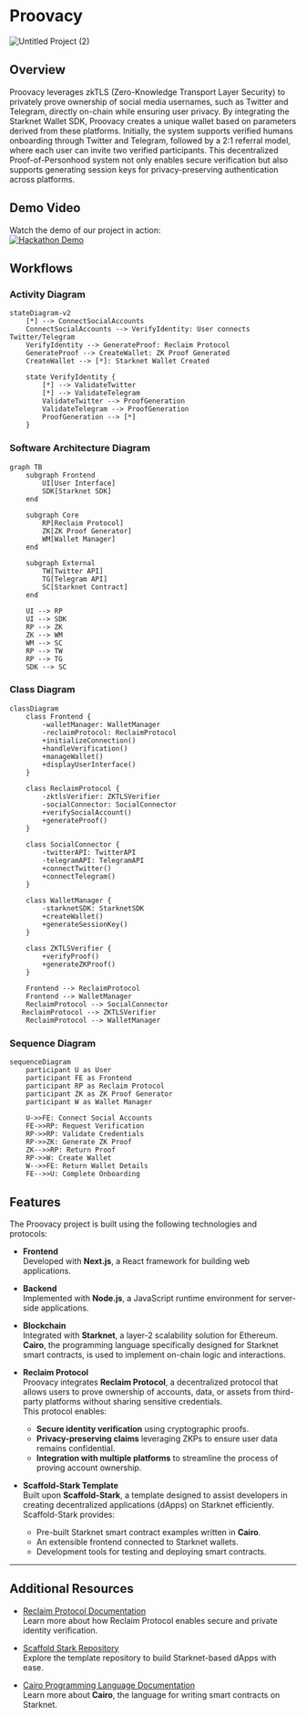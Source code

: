# **Proovacy**  


![Untitled Project (2)](https://github.com/user-attachments/assets/4015dffa-9df2-4cb3-9217-83aa1966f94d)



## **Overview**

Proovacy leverages zkTLS (Zero-Knowledge Transport Layer Security) to privately prove ownership of social media usernames, such as Twitter and Telegram, directly on-chain while ensuring user privacy. By integrating the Starknet Wallet SDK, Proovacy creates a unique wallet based on parameters derived from these platforms. Initially, the system supports verified humans onboarding through Twitter and Telegram, followed by a 2:1 referral model, where each user can invite two verified participants. This decentralized Proof-of-Personhood system not only enables secure verification but also supports generating session keys for privacy-preserving authentication across platforms.

## Demo Video

Watch the demo of our project in action:  
[![Hackathon Demo](https://img.youtube.com/vi/tOfxNpT5iz4/0.jpg)](https://youtu.be/tOfxNpT5iz4?si=2Rx-LHSG4BGTlucP)


## **Workflows**
### **Activity Diagram**
```mermaid
stateDiagram-v2
    [*] --> ConnectSocialAccounts
    ConnectSocialAccounts --> VerifyIdentity: User connects Twitter/Telegram
    VerifyIdentity --> GenerateProof: Reclaim Protocol
    GenerateProof --> CreateWallet: ZK Proof Generated
    CreateWallet --> [*]: Starknet Wallet Created
    
    state VerifyIdentity {
        [*] --> ValidateTwitter
        [*] --> ValidateTelegram
        ValidateTwitter --> ProofGeneration
        ValidateTelegram --> ProofGeneration
        ProofGeneration --> [*]
    }
```
### **Software Architecture Diagram**
```mermaid
graph TB
    subgraph Frontend
        UI[User Interface]
        SDK[Starknet SDK]
    end
    
    subgraph Core
        RP[Reclaim Protocol]
        ZK[ZK Proof Generator]
        WM[Wallet Manager]
    end
    
    subgraph External
        TW[Twitter API]
        TG[Telegram API]
        SC[Starknet Contract]
    end
    
    UI --> RP
    UI --> SDK
    RP --> ZK
    ZK --> WM
    WM --> SC
    RP --> TW
    RP --> TG
    SDK --> SC
```
### **Class Diagram**
```mermaid
classDiagram
    class Frontend {
        -walletManager: WalletManager
        -reclaimProtocol: ReclaimProtocol
        +initializeConnection()
        +handleVerification()
        +manageWallet()
        +displayUserInterface()
    }

    class ReclaimProtocol {
        -zktlsVerifier: ZKTLSVerifier
        -socialConnector: SocialConnector
        +verifySocialAccount()
        +generateProof()
    }
    
    class SocialConnector {
        -twitterAPI: TwitterAPI
        -telegramAPI: TelegramAPI
        +connectTwitter()
        +connectTelegram()
    }
    
    class WalletManager {
        -starknetSDK: StarknetSDK
        +createWallet()
        +generateSessionKey()
    }
    
    class ZKTLSVerifier {
        +verifyProof()
        +generateZKProof()
    }
    
    Frontend --> ReclaimProtocol
    Frontend --> WalletManager
    ReclaimProtocol --> SocialConnector
   ReclaimProtocol --> ZKTLSVerifier
    ReclaimProtocol --> WalletManager
```
### **Sequence Diagram**
```mermaid
sequenceDiagram
    participant U as User
    participant FE as Frontend
    participant RP as Reclaim Protocol
    participant ZK as ZK Proof Generator
    participant W as Wallet Manager
    
    U->>FE: Connect Social Accounts
    FE->>RP: Request Verification
    RP->>RP: Validate Credentials
    RP->>ZK: Generate ZK Proof
    ZK-->>RP: Return Proof
    RP->>W: Create Wallet
    W-->>FE: Return Wallet Details
    FE-->>U: Complete Onboarding
```

## **Features**

The Proovacy project is built using the following technologies and protocols:

- **Frontend**  
  Developed with **Next.js**, a React framework for building web applications.

- **Backend**  
  Implemented with **Node.js**, a JavaScript runtime environment for server-side applications.

- **Blockchain**  
  Integrated with **Starknet**, a layer-2 scalability solution for Ethereum. **Cairo**, the programming language specifically designed for Starknet smart contracts, is used to implement on-chain logic and interactions.


- **Reclaim Protocol**  
  Proovacy integrates **Reclaim Protocol**, a decentralized protocol that allows users to prove ownership of accounts, data, or assets from third-party platforms without sharing sensitive credentials.  
  This protocol enables:  
  - **Secure identity verification** using cryptographic proofs.  
  - **Privacy-preserving claims** leveraging ZKPs to ensure user data remains confidential.  
  - **Integration with multiple platforms** to streamline the process of proving account ownership.  

- **Scaffold-Stark Template**  
  Built upon **Scaffold-Stark**, a template designed to assist developers in creating decentralized applications (dApps) on Starknet efficiently.  
  Scaffold-Stark provides:  
  - Pre-built Starknet smart contract examples written in **Cairo**.  
  - An extensible frontend connected to Starknet wallets.  
  - Development tools for testing and deploying smart contracts.  

---

## **Additional Resources**

- [Reclaim Protocol Documentation](https://docs.reclaimprotocol.org/)  
  Learn more about how Reclaim Protocol enables secure and private identity verification.  

- [Scaffold Stark Repository](https://github.com/Scaffold-Stark/scaffold-stark-2)  
  Explore the template repository to build Starknet-based dApps with ease.  

- [Cairo Programming Language Documentation](https://www.cairo-lang.org/docs/)  
  Learn more about **Cairo**, the language for writing smart contracts on Starknet.
